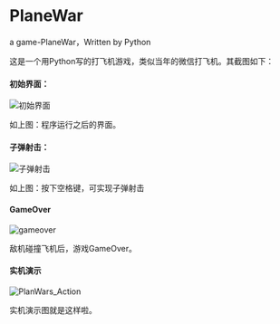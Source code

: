 # PlaneWar
a game-PlaneWar，Written by Python

这是一个用Python写的打飞机游戏，类似当年的微信打飞机。其截图如下：

#### 初始界面：

![初始界面](https://dn-coding-net-production-file.codehub.cn/56600da0-149c-11e9-ab44-0b3a7314ef05.png?attname=%E5%88%9D%E5%A7%8B%E7%95%8C%E9%9D%A2.png&e=1547103347&token=goE9CtaiT5YaIP6ZQ1nAafd_C1Z_H2gVP8AwuC-5:ELoFVIMfRNQNcgIU6oMqRdUinW8=)

如上图：程序运行之后的界面。

#### 子弹射击：

![子弹射击](https://dn-coding-net-production-file.codehub.cn/565d4e80-149c-11e9-ab44-0b3a7314ef05.png?attname=%E5%AD%90%E5%BC%B9%E5%B0%84%E5%87%BB.png&e=1547103347&token=goE9CtaiT5YaIP6ZQ1nAafd_C1Z_H2gVP8AwuC-5:otmtoTllXlXWfreK-ViCMMzyN_U=)

如上图：按下空格键，可实现子弹射击

#### GameOver

![gameover](https://dn-coding-net-production-file.codehub.cn/565f4a50-149c-11e9-ab44-0b3a7314ef05.png?attname=gameOver.png&e=1547103347&token=goE9CtaiT5YaIP6ZQ1nAafd_C1Z_H2gVP8AwuC-5:UoNk8dc3dsNdkA0z-NmFhlnehjE=)

敌机碰撞飞机后，游戏GameOver。

#### 实机演示

![PlanWars_Action](https://dn-coding-net-production-file.codehub.cn/565f9870-149c-11e9-ab44-0b3a7314ef05.gif?attname=PlanWars_Action.gif&e=1547103349&token=goE9CtaiT5YaIP6ZQ1nAafd_C1Z_H2gVP8AwuC-5:78tduwLsqCwp3lJoBP32mTS9Jxw=)

实机演示图就是这样啦。
